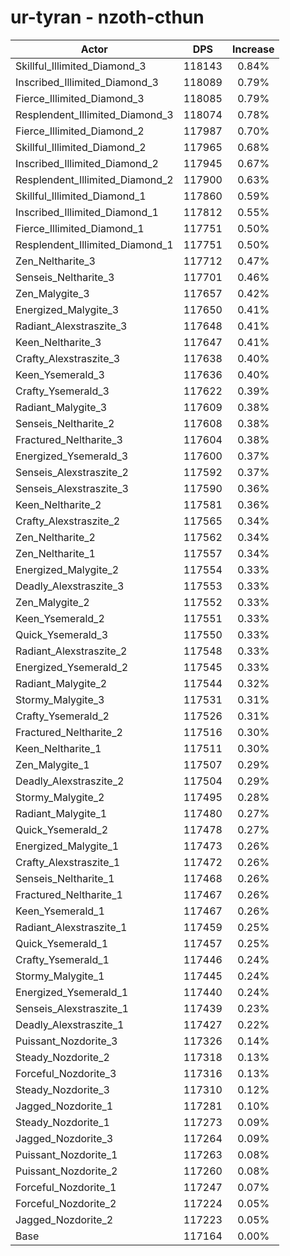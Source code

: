 # ur-tyran - nzoth-cthun
| Actor | DPS | Increase |
|---|:---:|:---:|
|Skillful_Illimited_Diamond_3|118143|0.84%|
|Inscribed_Illimited_Diamond_3|118089|0.79%|
|Fierce_Illimited_Diamond_3|118085|0.79%|
|Resplendent_Illimited_Diamond_3|118074|0.78%|
|Fierce_Illimited_Diamond_2|117987|0.70%|
|Skillful_Illimited_Diamond_2|117965|0.68%|
|Inscribed_Illimited_Diamond_2|117945|0.67%|
|Resplendent_Illimited_Diamond_2|117900|0.63%|
|Skillful_Illimited_Diamond_1|117860|0.59%|
|Inscribed_Illimited_Diamond_1|117812|0.55%|
|Fierce_Illimited_Diamond_1|117751|0.50%|
|Resplendent_Illimited_Diamond_1|117751|0.50%|
|Zen_Neltharite_3|117712|0.47%|
|Senseis_Neltharite_3|117701|0.46%|
|Zen_Malygite_3|117657|0.42%|
|Energized_Malygite_3|117650|0.41%|
|Radiant_Alexstraszite_3|117648|0.41%|
|Keen_Neltharite_3|117647|0.41%|
|Crafty_Alexstraszite_3|117638|0.40%|
|Keen_Ysemerald_3|117636|0.40%|
|Crafty_Ysemerald_3|117622|0.39%|
|Radiant_Malygite_3|117609|0.38%|
|Senseis_Neltharite_2|117608|0.38%|
|Fractured_Neltharite_3|117604|0.38%|
|Energized_Ysemerald_3|117600|0.37%|
|Senseis_Alexstraszite_2|117592|0.37%|
|Senseis_Alexstraszite_3|117590|0.36%|
|Keen_Neltharite_2|117581|0.36%|
|Crafty_Alexstraszite_2|117565|0.34%|
|Zen_Neltharite_2|117562|0.34%|
|Zen_Neltharite_1|117557|0.34%|
|Energized_Malygite_2|117554|0.33%|
|Deadly_Alexstraszite_3|117553|0.33%|
|Zen_Malygite_2|117552|0.33%|
|Keen_Ysemerald_2|117551|0.33%|
|Quick_Ysemerald_3|117550|0.33%|
|Radiant_Alexstraszite_2|117548|0.33%|
|Energized_Ysemerald_2|117545|0.33%|
|Radiant_Malygite_2|117544|0.32%|
|Stormy_Malygite_3|117531|0.31%|
|Crafty_Ysemerald_2|117526|0.31%|
|Fractured_Neltharite_2|117516|0.30%|
|Keen_Neltharite_1|117511|0.30%|
|Zen_Malygite_1|117507|0.29%|
|Deadly_Alexstraszite_2|117504|0.29%|
|Stormy_Malygite_2|117495|0.28%|
|Radiant_Malygite_1|117480|0.27%|
|Quick_Ysemerald_2|117478|0.27%|
|Energized_Malygite_1|117473|0.26%|
|Crafty_Alexstraszite_1|117472|0.26%|
|Senseis_Neltharite_1|117468|0.26%|
|Fractured_Neltharite_1|117467|0.26%|
|Keen_Ysemerald_1|117467|0.26%|
|Radiant_Alexstraszite_1|117459|0.25%|
|Quick_Ysemerald_1|117457|0.25%|
|Crafty_Ysemerald_1|117446|0.24%|
|Stormy_Malygite_1|117445|0.24%|
|Energized_Ysemerald_1|117440|0.24%|
|Senseis_Alexstraszite_1|117439|0.23%|
|Deadly_Alexstraszite_1|117427|0.22%|
|Puissant_Nozdorite_3|117326|0.14%|
|Steady_Nozdorite_2|117318|0.13%|
|Forceful_Nozdorite_3|117316|0.13%|
|Steady_Nozdorite_3|117310|0.12%|
|Jagged_Nozdorite_1|117281|0.10%|
|Steady_Nozdorite_1|117273|0.09%|
|Jagged_Nozdorite_3|117264|0.09%|
|Puissant_Nozdorite_1|117263|0.08%|
|Puissant_Nozdorite_2|117260|0.08%|
|Forceful_Nozdorite_1|117247|0.07%|
|Forceful_Nozdorite_2|117224|0.05%|
|Jagged_Nozdorite_2|117223|0.05%|
|Base|117164|0.00%|
